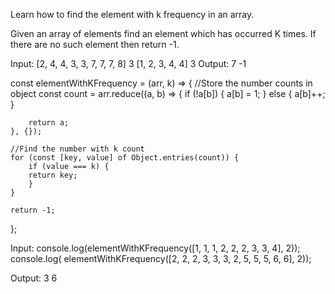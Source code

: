 Learn how to find the element with k frequency in an array.

Given an array of elements find an element which has occurred K times. If there are no such element then return -1.

Input:
[2, 4, 4, 3, 3, 7, 7, 7, 8] 3
[1, 2, 3, 4, 4] 3
Output:
7
-1


const elementWithKFrequency = (arr, k) => {
    //Store the number counts in object
    const count = arr.reduce((a, b) => {
        if (!a[b]) {
        a[b] = 1;
        } else {
        a[b]++;
        }

        return a;
    }, {});

    //Find the number with k count
    for (const [key, value] of Object.entries(count)) {
        if (value === k) {
        return key;
        }
    }

    return -1;
};


Input:
console.log(elementWithKFrequency([1, 1, 1, 2, 2, 2, 3, 3, 4], 2));
console.log( elementWithKFrequency([2, 2, 2, 3, 3, 3, 2, 5, 5, 5, 6, 6], 2));

Output:
3
6
